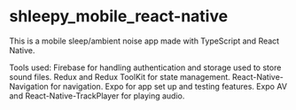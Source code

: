 # shleepy_mobile_react-native

This is a mobile sleep/ambient noise app made with TypeScript and React Native.

Tools used:
Firebase for handling authentication and storage used to store sound files.
Redux and Redux ToolKit for state management.
React-Native-Navigation for navigation.
Expo for app set up and testing features.
Expo AV and React-Native-TrackPlayer for playing audio.
